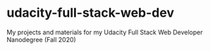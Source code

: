 # udacity-full-stack-web-dev
My projects and materials for my Udacity Full Stack Web Developer Nanodegree (Fall 2020)
